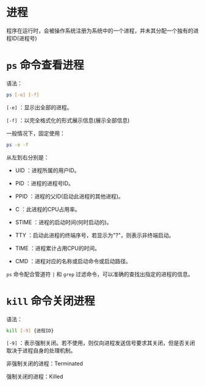 # 进程

程序在运行时，会被操作系统注册为系统中的一个进程，并未其分配一个独有的进程ID(进程号)

# `ps` 命令查看进程

语法：

```bash
ps [-e] [-f]
```

`[-e]` ：显示出全部的进程。

`[-f]` ：以完全格式化的形式展示信息(展示全部信息)

一般情况下，固定使用：

```bash
ps -e -f
```

从左到右分别是：

- UID ：进程所属的用户ID。

- PID ：进程的进程号ID。

- PPID ：进程的父ID(启动此进程的其他进程)。

- C ：此进程的CPU占用率。

- STIME ：进程的启动时间(何时启动的)。

- TTY ：启动此进程的终端序号，若显示为"?"，则表示非终端启动。

- TIME ：进程累计占用CPU的时间。

- CMD ：进程对应的名称或启动命令或启动路径。

`ps` 命令配合管道符 `|` 和 `grep` 过滤命令，可以准确的查找出指定的进程的信息。

# `kill` 命令关闭进程

语法：

```bash
kill [-9] {进程ID}
```

`[-9]` ：表示强制关闭。若不使用，则仅向进程发送信号要求其关闭，但是否关闭取决于进程自身的处理机制。

非强制关闭的进程：Terminated

强制关闭的进程：Killed